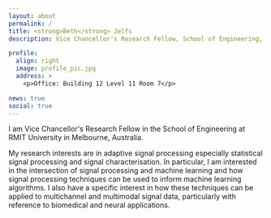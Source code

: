 ```yaml
---
layout: about
permalink: /
title: <strong>Beth</strong> Jelfs
description: Vice Chancellor's Research Fellow, School of Engineering, RMIT University

profile:
  align: right
  image: profile_pic.jpg
  address: >
    <p>Office: Building 12 Level 11 Room 7</p>

news: true
social: true
---
```


I am Vice Chancellor's Research Fellow in the School of Engineering at RMIT University in Melbourne, Australia.

My research interests are in adaptive signal processing especially statistical signal processing and signal characterisation. In particular, I am interested in the intersection of signal processing and machine learning and how signal processing techniques can be used to inform machine learning algorithms. I also have a specific interest in how these techniques can be applied to multichannel and multimodal signal data, particularly with reference to biomedical and neural applications.
